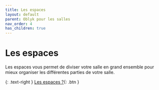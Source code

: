 ```yaml
---
title: Les espaces
layout: default
parent: Oblyk pour les salles
nav_order: 4
has_children: true
---
```


# Les espaces

Les espaces vous permet de diviser votre salle en grand ensemble pour mieux organiser les différentes parties de votre salle. 

{: .text-right }
[Les espaces ?](concept){: .btn }